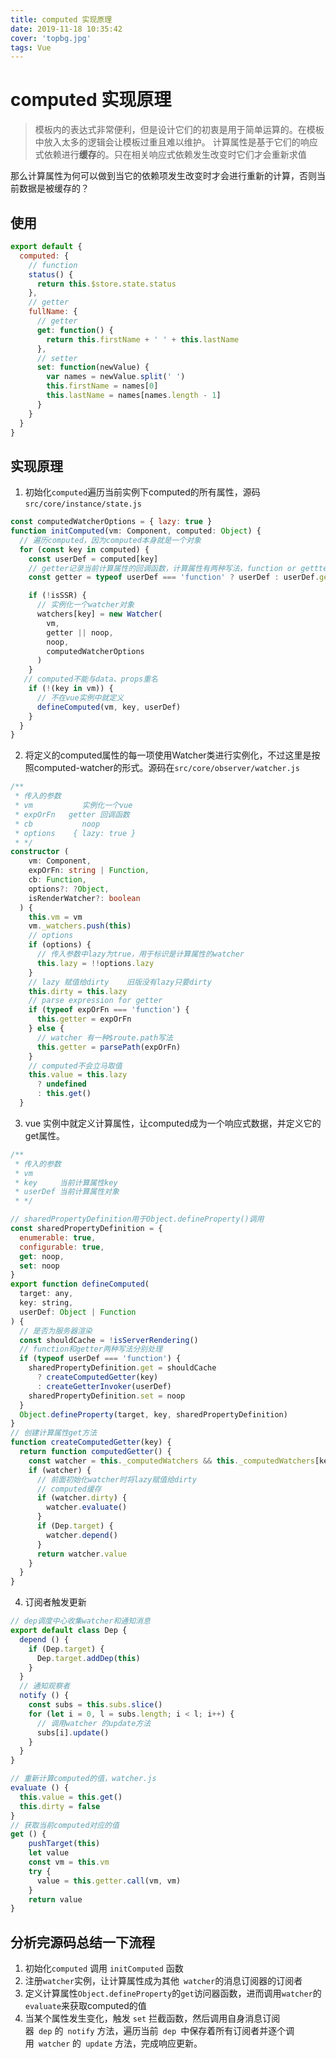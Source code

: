 ```yaml
---
title: computed 实现原理
date: 2019-11-18 10:35:42
cover: 'topbg.jpg'
tags: Vue
---
```


# computed 实现原理

> 模板内的表达式非常便利，但是设计它们的初衷是用于简单运算的。在模板中放入太多的逻辑会让模板过重且难以维护。
> 计算属性是基于它们的响应式依赖进行**缓存**的。只在相关响应式依赖发生改变时它们才会重新求值

那么计算属性为何可以做到当它的依赖项发生改变时才会进行重新的计算，否则当前数据是被缓存的？

## 使用

```javascript
export default {
  computed: {
    // function
    status() {
      return this.$store.state.status
    },
    // getter
    fullName: {
      // getter
      get: function() {
        return this.firstName + ' ' + this.lastName
      },
      // setter
      set: function(newValue) {
        var names = newValue.split(' ')
        this.firstName = names[0]
        this.lastName = names[names.length - 1]
      }
    }
  }
}
```

## 实现原理

1. 初始化``computed``遍历当前实例下computed的所有属性，源码`src/core/instance/state.js`

```javascript
const computedWatcherOptions = { lazy: true }
function initComputed(vm: Component, computed: Object) {
  // 遍历computed，因为computed本身就是一个对象
  for (const key in computed) {
    const userDef = computed[key]
    // getter记录当前计算属性的回调函数，计算属性有两种写法，function or gettter见上文使用
    const getter = typeof userDef === 'function' ? userDef : userDef.get

    if (!isSSR) {
      // 实例化一个watcher对象
      watchers[key] = new Watcher(
        vm,
        getter || noop,
        noop,
        computedWatcherOptions
      )
    }
   // computed不能与data、props重名
    if (!(key in vm)) {
      // 不在vue实例中就定义
      defineComputed(vm, key, userDef)
    }
  }
}
```

2. 将定义的computed属性的每一项使用Watcher类进行实例化，不过这里是按照computed-watcher的形式。源码在`src/core/observer/watcher.js`

```typescript
/**
 * 传入的参数
 * vm           实例化一个vue
 * expOrFn   getter 回调函数
 * cb           noop
 * options    { lazy: true }
 * */
constructor (
    vm: Component,
    expOrFn: string | Function,
    cb: Function,
    options?: ?Object,
    isRenderWatcher?: boolean
  ) {
    this.vm = vm
    vm._watchers.push(this)
    // options
    if (options) {
      // 传入参数中lazy为true，用于标识是计算属性的watcher
      this.lazy = !!options.lazy
    }
    // lazy 赋值给dirty    旧版没有lazy只要dirty
    this.dirty = this.lazy
    // parse expression for getter
    if (typeof expOrFn === 'function') {
      this.getter = expOrFn
    } else {
      // watcher 有一种$route.path写法
      this.getter = parsePath(expOrFn)
    }
    // computed不会立马取值
    this.value = this.lazy
      ? undefined
      : this.get()
  }
```

3. vue 实例中就定义计算属性，让computed成为一个响应式数据，并定义它的get属性。

```javascript
/**
 * 传入的参数
 * vm
 * key     当前计算属性key
 * userDef 当前计算属性对象
 * */

// sharedPropertyDefinition用于Object.defineProperty()调用
const sharedPropertyDefinition = {
  enumerable: true,
  configurable: true,
  get: noop,
  set: noop
}
export function defineComputed(
  target: any,
  key: string,
  userDef: Object | Function
) {
  // 是否为服务器渲染
  const shouldCache = !isServerRendering()
  // function和getter两种写法分别处理
  if (typeof userDef === 'function') {
    sharedPropertyDefinition.get = shouldCache
      ? createComputedGetter(key)
      : createGetterInvoker(userDef)
    sharedPropertyDefinition.set = noop
  }
  Object.defineProperty(target, key, sharedPropertyDefinition)
}
// 创建计算属性get方法
function createComputedGetter(key) {
  return function computedGetter() {
    const watcher = this._computedWatchers && this._computedWatchers[key]
    if (watcher) {
      // 前面初始化watcher时将lazy赋值给dirty
      // computed缓存
      if (watcher.dirty) {
        watcher.evaluate()
      }
      if (Dep.target) {
        watcher.depend()
      }
      return watcher.value
    }
  }
}
```

4. 订阅者触发更新

```javascript
// dep调度中心收集watcher和通知消息
export default class Dep {
  depend () {
    if (Dep.target) {
      Dep.target.addDep(this)
    }
  }
  // 通知观察者
  notify () {
    const subs = this.subs.slice()
    for (let i = 0, l = subs.length; i < l; i++) {
      // 调用watcher 的update方法
      subs[i].update()
    }
  }
}

// 重新计算computed的值，watcher.js
evaluate () {
  this.value = this.get()
  this.dirty = false
}
// 获取当前computed对应的值
get () {
    pushTarget(this)
    let value
    const vm = this.vm
    try {
      value = this.getter.call(vm, vm)
    }
    return value
}
```

## 分析完源码总结一下流程
1. 初始化``computed`` 调用 ``initComputed`` 函数
2. 注册``watcher``实例，让计算属性成为其他``  watcher ``的消息订阅器的订阅者
3. 定义计算属性``Object.defineProperty``的``get``访问器函数，进而调用``watcher``的``evaluate``来获取computed的值
4. 当某个属性发生变化，触发 ``set`` 拦截函数，然后调用自身消息订阅器`` dep`` 的`` notify`` 方法，遍历当前`` dep ``中保存着所有订阅者并逐个调用`` watcher`` 的`` update`` 方法，完成响应更新。

